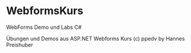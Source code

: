 # WebformsKurs
WebForms Demo und Labs C#

Übungen und Demos aus ASP.NET Webforms Kurs (c) ppedv 
by Hannes Preishuber

